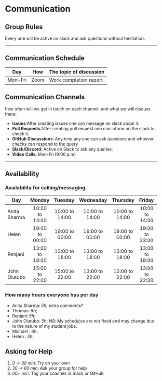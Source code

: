 # Communication

## Group Rules

<!-- any general rules you'd like to set for your group? -->

Every one will be active on slack and ask questions without hesitation.

---

## Communication Schedule

| Day     | How  | The topic of discussion |
| ------- | :--: | ----------------------- |
| Mon-Fri | Zoom | Work completion report  |

## Communication Channels

how often will we get in touch on each channel, and what we will discuss there:

- **Issues**:After creating issues one can message on slack about it.
- **Pull Requests**:After creating pull request one can inform on the slack to
  check it.
- **GitHub Discussions**: Any time any one can ask questions and whoever checks
  can respond to the query
- **Slack/Discord**: Active on Slack to ask any queries.
- **Video Calls**: Mon-Fri (9:00 p.m)

---

## Availability

### Availability for calling/messaging

| Day          |     Monday     |    Tuesday     |   Wednesday    |    Thursday    |     Friday     |    Saturday    |     Sunday     |
| ------------ | :------------: | :------------: | :------------: | :------------: | :------------: | :------------: | :------------: |
| Anita Sharma | 10:00 to 14:00 | 10:00 to 14:00 | 10:00 to 14:00 | 10:00 to 14:00 | 10:00 to 14:00 |       NA       | 12:00 to 16:00 |
| Helen        | 19:00 to 00:00 | 19:00 to 00:00 | 19:00 to 00:00 | 19:00 to 00:00 | 19:00 to 23:00 | 10:00 to 15:00 | 12:00 to 16:00 |
| Renjani      | 13:00 to 18:00 | 13:00 to 18:00 | 13:00 to 18:00 | 13:00 to 18:00 | 13:00 to 18:00 |       NA       | 12:00 to 16:00 |
| John Olutubo | 15:00 to 22:00 | 15:00 to 22:00 | 13:00 to 22:00 | 13:00 to 22:00 | 13:00 to 22:00 |       NA       | 12:00 to 16:00 |

### How many hours everyone has per day

- Anita Sharma: _5h_; extra comments?
- Thomas: _6h_;
- Renjani: _5h_;
- John Olutubo: _5h_; NB: My schedules are not fixed and may change due to the
  nature of my student jobs.
- Michael : _6h_;
- Helen : _5h_;

## Asking for Help

1. _0 -> 30 min_: Try on your own
2. _30 -> 60 min_: Ask your group for help
3. _60+ min_: Tag your coaches in Slack or GitHub
